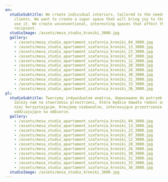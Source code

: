 ```yaml
---
en:
  studioSubtitle: We create individual interiors, tailored to the needs of our
    clients. We want to create a super space that will bring joy to those who
    use it. We create unconventional, interesting spaces that affect the
    recipient.
  studioImage: /assets/mesa_studio_kroniki_3000.jpg
  gallery:
    - /assets/mesa_studio_apartament_szafarnia_kroniki_04_3000.jpg
    - /assets/mesa_studio_apartament_szafarnia_kroniki_13_3000.jpg
    - /assets/mesa_studio_apartament_szafarnia_kroniki_23_3000.jpg
    - /assets/mesa_studio_apartament_szafarnia_kroniki_07_3000.jpg
    - /assets/mesa_studio_apartament_szafarnia_kroniki_12_3000.jpg
    - /assets/mesa_studio_apartament_szafarnia_kroniki_20_3000.jpg
    - /assets/mesa_studio_apartament_szafarnia_kroniki_26_3000.jpg
    - /assets/mesa_studio_apartament_szafarnia_kroniki_30_3000.jpg
    - /assets/mesa_studio_apartament_szafarnia_kroniki_31_3000.jpg
    - /assets/mesa_studio_apartament_szafarnia_kroniki_33_3000.jpg
    - /assets/mesa_studio_apartament_szafarnia_kroniki_36_3000.jpg
pl:
  studioSubtitle: Tworzymy indywidualne wnętrza, dopasowane do potrzeb klientów.
    Zależy nam na stworzeniu przestrzeni, która będzie dawała radość osobom z
    niej korzystającym. Kreujemy niebanalne, interesujące przestrzenie
    oddziajujące na odbiorce.
  gallery:
    - /assets/mesa_studio_apartament_szafarnia_kroniki_04_3000.jpg
    - /assets/mesa_studio_apartament_szafarnia_kroniki_13_3000.jpg
    - /assets/mesa_studio_apartament_szafarnia_kroniki_23_3000.jpg
    - /assets/mesa_studio_apartament_szafarnia_kroniki_07_3000.jpg
    - /assets/mesa_studio_apartament_szafarnia_kroniki_12_3000.jpg
    - /assets/mesa_studio_apartament_szafarnia_kroniki_20_3000.jpg
    - /assets/mesa_studio_apartament_szafarnia_kroniki_26_3000.jpg
    - /assets/mesa_studio_apartament_szafarnia_kroniki_30_3000.jpg
    - /assets/mesa_studio_apartament_szafarnia_kroniki_31_3000.jpg
    - /assets/mesa_studio_apartament_szafarnia_kroniki_33_3000.jpg
    - /assets/mesa_studio_apartament_szafarnia_kroniki_36_3000.jpg
  studioImage: /assets/mesa_studio_kroniki_3000.jpg
---
```

